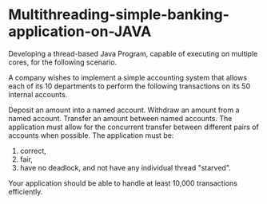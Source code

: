# Multithreading-simple-banking-application-on-JAVA

Developing a thread-based Java Program, capable of executing on multiple cores, for the following scenario.

A company wishes to implement a simple accounting system that allows each of its 10 departments to perform the following transactions on its 50 internal accounts.

Deposit an amount into a named account.
Withdraw an amount from a named account.
Transfer an amount between named accounts.
The application must allow for the concurrent transfer between different pairs of accounts when possible. The application must be:
1. correct,
2. fair,
3. have no deadlock, and not have any individual thread "starved".

Your application should be able to handle at least 10,000 transactions efficiently.
